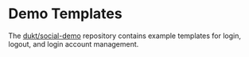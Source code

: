 # Demo Templates
The [dukt/social-demo](https://github.com/dukt/social-demo) repository contains example templates for login, logout, and login account management.